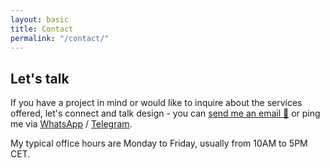 ```yaml
---
layout: basic
title: Contact
permalink: "/contact/"
---
```


## Let's talk

If you have a project in mind or would like to inquire about the services offered, let's connect and talk design - you can <a href="mailto:tomislav.mavrovic@gmail.com">send me an email 📧</a> or ping me via <a href="https://wa.me/qr/DCFIKLYTI5NQI1">WhatsApp</a> / <a href="https://t.me/tommei">Telegram</a>.

My typical office hours are Monday to Friday, usually from 10AM to 5PM CET.